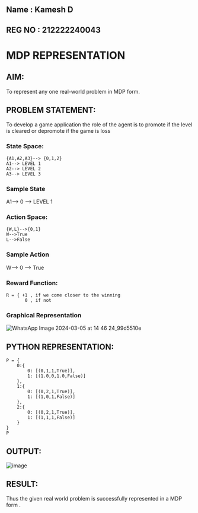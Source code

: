 ## Name : Kamesh D
## REG NO : 212222240043
# MDP REPRESENTATION

## AIM:
To represent any one real-world problem in MDP form.
## PROBLEM STATEMENT:
To develop a game application the role of the agent is to promote if the level is cleared or depromote if the game is loss 

### State Space:
```
{A1,A2,A3}--> {0,1,2}
A1--> LEVEL 1
A2--> LEVEL 2 
A3--> LEVEL 3
```
### Sample State
A1--> 0 --> LEVEL 1

### Action Space:
```
{W,L}-->{0,1}
W-->True
L-->False
```
### Sample Action
W--> 0 --> True

### Reward Function:
```
R = { +1 , if we come closer to the winning
       0 , if not
```
### Graphical Representation
![WhatsApp Image 2024-03-05 at 14 46 24_99d5510e](https://github.com/KameshLeVI/mdp-representation/assets/120780633/5c4a275b-08fc-40db-8a2f-910af6157499)


## PYTHON REPRESENTATION:
```
P = {
    0:{
        0: [(0,1,1,True)],
        1: [(1.0,0,1.0,False)]
    },
    1:{
        0: [(0,2,1,True)],
        1: [(1,0,1,False)]
    },
    2:{
        0: [(0,2,1,True)],
        1: [(1,1,1,False)]
    }
}
P
```
## OUTPUT:
![image](https://github.com/KameshLeVI/mdp-representation/assets/120780633/dcffe530-8eeb-4c06-b79f-4a4dfdf3cb4e)


## RESULT:
Thus the given real world problem is successfully represented in a MDP form .

